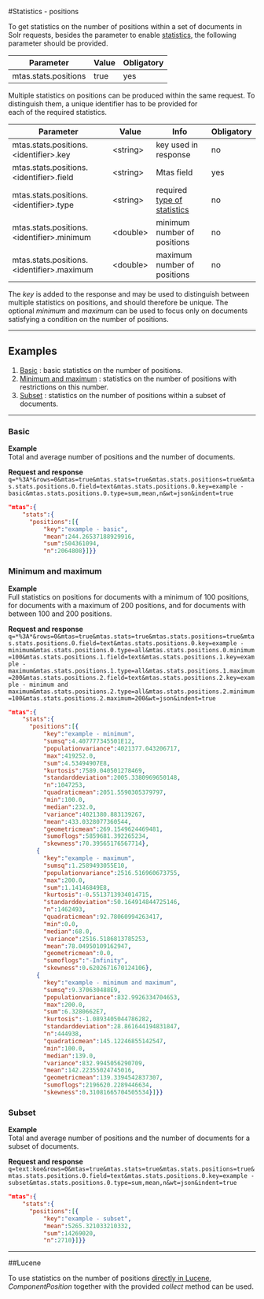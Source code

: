 #Statistics - positions

To get statistics on the number of positions within a set of documents in Solr requests, besides the parameter to enable [statistics](search_component_stats.html), the following parameter should be provided.

| Parameter             | Value  | Obligatory  |
|-----------------------|--------|-------------|
| mtas.stats.positions  | true   | yes         |

Multiple statistics on positions can be produced within the same request. 
To distinguish them, a unique identifier has to be provided for  
each of the required statistics.

| Parameter                                       | Value        | Info                           | Obligatory  |
|-------------------------------------------------|--------------|--------------------------------|-------------|
| mtas.stats.positions.\<identifier\>.key         | \<string\>   | key used in response           | no          |
| mtas.stats.positions.\<identifier\>.field       | \<string\>   | Mtas field                      | yes         |
| mtas.stats.positions.\<identifier\>.type        | \<string\>   | required [type of statistics](search_stats.html) | no          |
| mtas.stats.positions.\<identifier\>.minimum     | \<double\>   | minimum number of positions  | no          |
| mtas.stats.positions.\<identifier\>.maximum     | \<double\>   | maximum number of positions  | no          |

The *key* is added to the response and may be used to distinguish between multiple statistics on positions, and should therefore be unique. The optional *minimum* and *maximum* can be used to focus only on documents satisfying a condition on the number of positions.

---

## Examples
1. [Basic](#basic) : basic statistics on the number of positions.
2. [Minimum and maximum](#minimum-and-maximum) : statistics on the number of positions with restrictions on this number.
3. [Subset](#subset) : statistics on the number of positions within a subset of documents.

---

<a name="basic"></a>  

### Basic

**Example**  
Total and average number of positions and the number of documents.

**Request and response**  
`q=*%3A*&rows=0&mtas=true&mtas.stats=true&mtas.stats.positions=true&mtas.stats.positions.0.field=text&mtas.stats.positions.0.key=example - basic&mtas.stats.positions.0.type=sum,mean,n&wt=json&indent=true`

``` json
"mtas":{
    "stats":{
      "positions":[{
          "key":"example - basic",
          "mean":244.26537188929916,
          "sum":504361094,
          "n":2064808}]}}
```

<a name="minimum-and-maximum"></a>

### Minimum and maximum

**Example**  
Full statistics on positions for documents with a minimum of 100 positions, for documents with a maximum of 200 positions, and for documents with between 100 and 200 positions.

**Request and response**  
`q=*%3A*&rows=0&mtas=true&mtas.stats=true&mtas.stats.positions=true&mtas.stats.positions.0.field=text&mtas.stats.positions.0.key=example - minimum&mtas.stats.positions.0.type=all&mtas.stats.positions.0.minimum=100&mtas.stats.positions.1.field=text&mtas.stats.positions.1.key=example - maximum&mtas.stats.positions.1.type=all&mtas.stats.positions.1.maximum=200&mtas.stats.positions.2.field=text&mtas.stats.positions.2.key=example - minimum and maximum&mtas.stats.positions.2.type=all&mtas.stats.positions.2.minimum=100&mtas.stats.positions.2.maximum=200&wt=json&indent=true`

``` json
"mtas":{
    "stats":{
      "positions":[{
          "key":"example - minimum",
          "sumsq":4.407777345501E12,
          "populationvariance":4021377.043206717,
          "max":419252.0,
          "sum":4.53494907E8,
          "kurtosis":7589.040501278469,
          "standarddeviation":2005.3380969650148,
          "n":1047253,
          "quadraticmean":2051.5590305379797,
          "min":100.0,
          "median":232.0,
          "variance":4021380.883139267,
          "mean":433.0328077360544,
          "geometricmean":269.1549624469481,
          "sumoflogs":5859681.392265234,
          "skewness":70.39565176567714},
        {
          "key":"example - maximum",
          "sumsq":1.2589493055E10,
          "populationvariance":2516.516960673755,
          "max":200.0,
          "sum":1.14146849E8,
          "kurtosis":-0.5513713934014715,
          "standarddeviation":50.164914844725146,
          "n":1462493,
          "quadraticmean":92.78060994263417,
          "min":0.0,
          "median":68.0,
          "variance":2516.5186813785253,
          "mean":78.04950109162947,
          "geometricmean":0.0,
          "sumoflogs":"-Infinity",
          "skewness":0.6202671670124106},
        {
          "key":"example - minimum and maximum",
          "sumsq":9.370630488E9,
          "populationvariance":832.9926334704653,
          "max":200.0,
          "sum":6.3280662E7,
          "kurtosis":-1.0893405044786282,
          "standarddeviation":28.861644194831847,
          "n":444938,
          "quadraticmean":145.12246855142547,
          "min":100.0,
          "median":139.0,
          "variance":832.9945056290709,
          "mean":142.22355024745016,
          "geometricmean":139.3394542837307,
          "sumoflogs":2196620.2289446634,
          "skewness":0.31081665704505534}]}}
```

<a name="subset"></a>  

### Subset

**Example**  
Total and average number of positions and the number of documents for a subset of documents.

**Request and response**  
`q=text:koe&rows=0&mtas=true&mtas.stats=true&mtas.stats.positions=true&mtas.stats.positions.0.field=text&mtas.stats.positions.0.key=example - subset&mtas.stats.positions.0.type=sum,mean,n&wt=json&indent=true`

``` json
"mtas":{
    "stats":{
      "positions":[{
          "key":"example - subset",
          "mean":5265.321033210332,
          "sum":14269020,
          "n":2710}]}}
```

---

##Lucene

To use statistics on the number of positions [directly in Lucene](installation_lucene.html), *ComponentPosition* together with the provided *collect* method can be used. 
